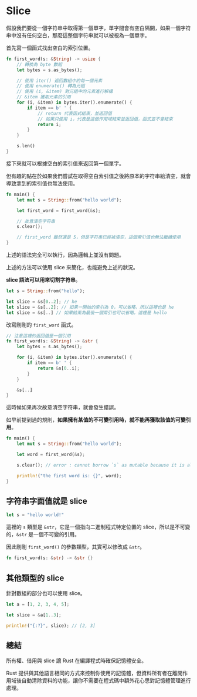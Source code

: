 # Slice

假設我們要從一個字符串中取得第一個單字，單字間會有空白隔開，如果一個字符串中沒有任何空白，那麼這整個字符串就可以被視為一個單字。

首先寫一個函式找出空白的索引位置。

```rust
fn first_word(s: &String) -> usize {
    // 轉換為 byte 數組
    let bytes = s.as_bytes();

    // 使用 iter() 返回數組中的每一個元素
    // 使用 enumerate() 轉為元組
    // 使用 (i, &item) 對元組中的元素進行解構
    // &item 獲取元素的引用
    for (i, &item) in bytes.iter().enumerate() {
        if item == b' ' {
            // return 代表函式結束，並返回值
            // 如果只使用 i，代表是這個作用域結束並返回值，函式並不會結束
            return i;
        }
    }

    s.len()
}
```

接下來就可以根據空白的索引值來返回第一個單字。

但有趣的點在於如果我們嘗試在取得空白索引值之後將原本的字符串給清空，就會導致拿到的索引值也無法使用。

```rust
fn main() {
    let mut s = String::from("hello world");

    let first_word = first_word(&s);

    // 故意清空字符串
    s.clear();

    // first_word 雖然還是 5，但是字符串已經被清空，這個索引值也無法繼續使用
}
```

上述的語法完全可以執行，因為邏輯上並沒有問題。

上述的方法可以使用 slice 來簡化，也能避免上述的狀況。

**slice 語法可以用來切割字符串**。

```rust
let s = String::from("hello");

let slice = &s[0..2]; // he
let slice = &s[..2]; // 如果一開始的索引為 0，可以省略，所以這裡也是 he
let slice = &s[..] // 如果結束為最後一個索引也可以省略，這裡是 hello
```

改寫剛剛的 `first_word` 函式。

```rust
// 注意這裡的返回值是一個引用
fn first_word(s: &String) -> &str {
    let bytes = s.as_bytes();

    for (i, &item) in bytes.iter().enumerate() {
        if item == b' ' {
            return &s[0..i];
        }
    }

    &s[..]
}
```

這時候如果再次故意清空字符串，就會發生錯誤。

如早前提到過的規則，**如果擁有某值的不可變引用時，就不能再獲取該值的可變引用**。

```rust
fn main() {
    let mut s = String::from("hello world");

    let word = first_word(&s);

    s.clear(); // error : cannot borrow `s` as mutable because it is also borrowed as immutable

    println!("the first word is: {}", word);
}
```

## 字符串字面值就是 slice

```rust
let s = "hello world!"
```

這裡的 `s` 類型是 `&str`，它是一個指向二進制程式特定位置的 slice，所以是不可變的，`&str` 是一個不可變的引用。

因此剛剛 `first_word()` 的參數類型，其實可以修改成 `&str`。

```rust
fn first_word(s: &str) -> &str {}
```

## 其他類型的 slice

針對數組的部分也可以使用 slice。

```rust
let a = [1, 2, 3, 4, 5];

let slice = &a[1..3];

println!("{:?}", slice); // [2, 3]
```

## 總結

所有權、借用與 slice 讓 Rust 在編譯程式時確保記憶體安全。

Rust 提供與其他語言相同的方式來控制你使用的記憶體，但資料所有者在離開作用域後自動清除資料的功能，讓你不需要在程式碼中額外花心思對記憶體管理進行處理。
